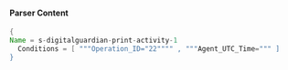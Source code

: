 #### Parser Content
```Java
{
Name = s-digitalguardian-print-activity-1
  Conditions = [ """Operation_ID="22"""" , """Agent_UTC_Time=""" ]
}
```